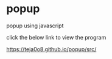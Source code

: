 # popup
popup using javascript


click the below link to view the program


<a href="https://teja0o8.github.io/popup/src/" target="_blank" >https://teja0o8.github.io/popup/src/</a>
